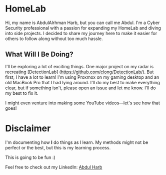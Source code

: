 # HomeLab

Hi, my name is AbdulAlrhman Harb, but you can call me Abdul. I'm a Cyber Security professional with a passion for expanding my HomeLab and diving into side projects. I decided to share my journey here to make it easier for others to follow along without too much hassle.

## What Will I Be Doing?

I'll be exploring a lot of exciting things. One major project on my radar is recreating [DetectionLab] (https://github.com/clong/DetectionLab/). But first, I have a lot to learn! I'm using Proxmox on my gaming desktop and an old MacBook Pro that I had lying around. I'll do my best to make everything clear, but if something isn't, please open an issue and let me know. I'll do my best to fix it.

I might even venture into making some YouTube videos—let's see how that goes!

# Disclaimer

I'm documenting how **I** do things as I learn. My methods might not be perfect or the best, but this is my learning process.


This is going to be fun :)

Feel free to check out my LinkedIn: [Abdul Harb](https://www.linkedin.com/in/abdul-harb/)
